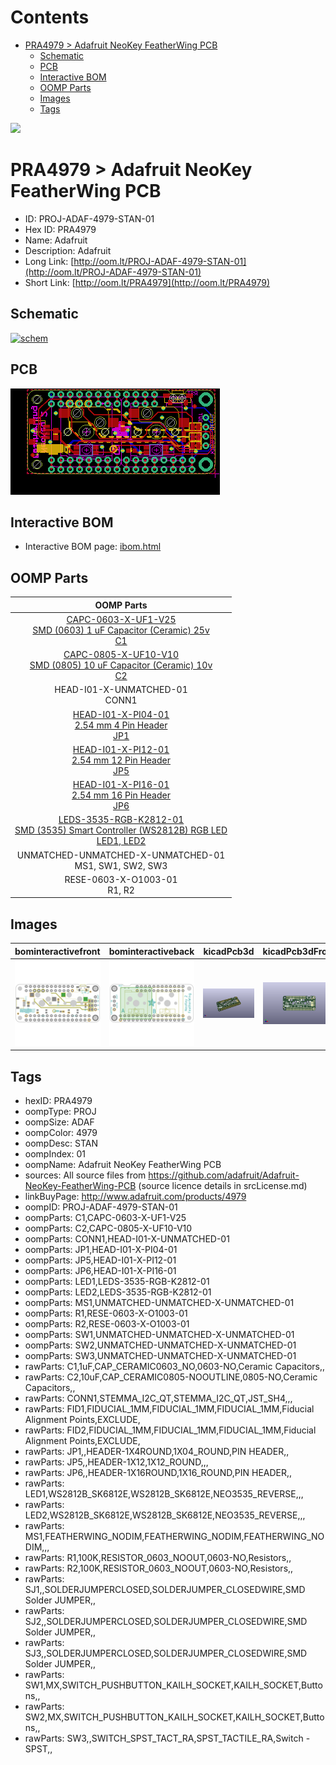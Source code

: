 



Contents
========

* [PRA4979 > Adafruit NeoKey FeatherWing PCB](#pra4979--adafruit-neokey-featherwing-pcb)
	* [Schematic](#schematic)
	* [PCB](#pcb)
	* [Interactive BOM](#interactive-bom)
	* [OOMP Parts](#oomp-parts)
	* [Images](#images)
	* [Tags](#tags)
  
![][im]
# PRA4979 > Adafruit NeoKey FeatherWing PCB

- ID: PROJ-ADAF-4979-STAN-01
- Hex ID: PRA4979
- Name: Adafruit
- Description: Adafruit
- Long Link: [http://oom.lt/PROJ-ADAF-4979-STAN-01](http://oom.lt/PROJ-ADAF-4979-STAN-01)
- Short Link: [http://oom.lt/PRA4979](http://oom.lt/PRA4979)

## Schematic
  
[![schem](eagleSchemImage.png)](eagleSchemImage.png)
## PCB
  
[![pcb](eagleImage.png)](eagleImage.png)
## Interactive BOM

- Interactive BOM page: [ibom.html](https://htmlpreview.github.io/?https://github.com/oomlout/oomlout_OOMP_projects/blob/main/PROJ-ADAF-4979-STAN-01/kicad/bom/ibom.html)

## OOMP Parts
  

|OOMP Parts|
| :---: |
|[CAPC-0603-X-UF1-V25<br> SMD (0603) 1 uF Capacitor (Ceramic) 25v<br> C1](https://github.com/oomlout/oomlout_OOMP_parts/tree/main/CAPC-0603-X-UF1-V25/)|
|[CAPC-0805-X-UF10-V10<br> SMD (0805) 10 uF Capacitor (Ceramic) 10v<br> C2](https://github.com/oomlout/oomlout_OOMP_parts/tree/main/CAPC-0805-X-UF10-V10/)|
|HEAD-I01-X-UNMATCHED-01<BR>CONN1|
|[HEAD-I01-X-PI04-01<br> 2.54 mm 4 Pin Header<br> JP1](https://github.com/oomlout/oomlout_OOMP_parts/tree/main/HEAD-I01-X-PI04-01/)|
|[HEAD-I01-X-PI12-01<br> 2.54 mm 12 Pin Header<br> JP5](https://github.com/oomlout/oomlout_OOMP_parts/tree/main/HEAD-I01-X-PI12-01/)|
|[HEAD-I01-X-PI16-01<br> 2.54 mm 16 Pin Header<br> JP6](https://github.com/oomlout/oomlout_OOMP_parts/tree/main/HEAD-I01-X-PI16-01/)|
|[LEDS-3535-RGB-K2812-01<br> SMD (3535) Smart Controller (WS2812B) RGB LED<br> LED1, LED2](https://github.com/oomlout/oomlout_OOMP_parts/tree/main/LEDS-3535-RGB-K2812-01/)|
|UNMATCHED-UNMATCHED-X-UNMATCHED-01<BR>MS1, SW1, SW2, SW3|
|RESE-0603-X-O1003-01<BR>R1, R2|

## Images
  
  

|bominteractivefront|bominteractiveback|kicadPcb3d|kicadPcb3dFront|kicadPcb3dBack|eagleImage|eagleSchemImage|
| :---: | :---: | :---: | :---: | :---: | :---: | :---: |
|[![bominteractivefront](bomFront_140.png)](bomFront.png)|[![bominteractiveback](bomBack_140.png)](bomBack.png)|[![kicadPcb3d](kicadPcb3d_140.png)](kicadPcb3d.png)|[![kicadPcb3dFront](kicadPcb3dFront_140.png)](kicadPcb3dFront.png)|[![kicadPcb3dBack](kicadPcb3dBack_140.png)](kicadPcb3dBack.png)|[![eagleImage](eagleImage_140.png)](eagleImage.png)|[![eagleSchemImage](eagleSchemImage_140.png)](eagleSchemImage.png)|

## Tags

- hexID: PRA4979
- oompType: PROJ
- oompSize: ADAF
- oompColor: 4979
- oompDesc: STAN
- oompIndex: 01
- oompName: Adafruit NeoKey FeatherWing PCB
- sources: All source files from https://github.com/adafruit/Adafruit-NeoKey-FeatherWing-PCB (source licence details in srcLicense.md)
- linkBuyPage: http://www.adafruit.com/products/4979
- oompID: PROJ-ADAF-4979-STAN-01
- oompParts: C1,CAPC-0603-X-UF1-V25
- oompParts: C2,CAPC-0805-X-UF10-V10
- oompParts: CONN1,HEAD-I01-X-UNMATCHED-01
- oompParts: JP1,HEAD-I01-X-PI04-01
- oompParts: JP5,HEAD-I01-X-PI12-01
- oompParts: JP6,HEAD-I01-X-PI16-01
- oompParts: LED1,LEDS-3535-RGB-K2812-01
- oompParts: LED2,LEDS-3535-RGB-K2812-01
- oompParts: MS1,UNMATCHED-UNMATCHED-X-UNMATCHED-01
- oompParts: R1,RESE-0603-X-O1003-01
- oompParts: R2,RESE-0603-X-O1003-01
- oompParts: SW1,UNMATCHED-UNMATCHED-X-UNMATCHED-01
- oompParts: SW2,UNMATCHED-UNMATCHED-X-UNMATCHED-01
- oompParts: SW3,UNMATCHED-UNMATCHED-X-UNMATCHED-01
- rawParts: C1,1uF,CAP_CERAMIC0603_NO,0603-NO,Ceramic Capacitors,,
- rawParts: C2,10uF,CAP_CERAMIC0805-NOOUTLINE,0805-NO,Ceramic Capacitors,,
- rawParts: CONN1,STEMMA_I2C_QT,STEMMA_I2C_QT,JST_SH4,,,
- rawParts: FID1,FIDUCIAL_1MM,FIDUCIAL_1MM,FIDUCIAL_1MM,Fiducial Alignment Points,EXCLUDE,
- rawParts: FID2,FIDUCIAL_1MM,FIDUCIAL_1MM,FIDUCIAL_1MM,Fiducial Alignment Points,EXCLUDE,
- rawParts: JP1,,HEADER-1X4ROUND,1X04_ROUND,PIN HEADER,,
- rawParts: JP5,,HEADER-1X12,1X12_ROUND,,,
- rawParts: JP6,,HEADER-1X16ROUND,1X16_ROUND,PIN HEADER,,
- rawParts: LED1,WS2812B_SK6812E,WS2812B_SK6812E,NEO3535_REVERSE,,,
- rawParts: LED2,WS2812B_SK6812E,WS2812B_SK6812E,NEO3535_REVERSE,,,
- rawParts: MS1,FEATHERWING_NODIM,FEATHERWING_NODIM,FEATHERWING_NODIM,,,
- rawParts: R1,100K,RESISTOR_0603_NOOUT,0603-NO,Resistors,,
- rawParts: R2,100K,RESISTOR_0603_NOOUT,0603-NO,Resistors,,
- rawParts: SJ1,,SOLDERJUMPERCLOSED,SOLDERJUMPER_CLOSEDWIRE,SMD Solder JUMPER,,
- rawParts: SJ2,,SOLDERJUMPERCLOSED,SOLDERJUMPER_CLOSEDWIRE,SMD Solder JUMPER,,
- rawParts: SJ3,,SOLDERJUMPERCLOSED,SOLDERJUMPER_CLOSEDWIRE,SMD Solder JUMPER,,
- rawParts: SW1,MX,SWITCH_PUSHBUTTON_KAILH_SOCKET,KAILH_SOCKET,Buttons,,
- rawParts: SW2,MX,SWITCH_PUSHBUTTON_KAILH_SOCKET,KAILH_SOCKET,Buttons,,
- rawParts: SW3,,SWITCH_SPST_TACT_RA,SPST_TACTILE_RA,Switch - SPST,,



[im]: kicadPcb3d_450.png
